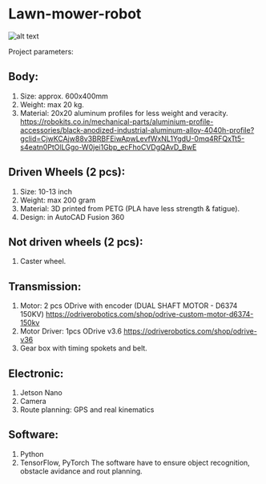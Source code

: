 # Lawn-mower-robot

![alt text](https://github.com/steger123/Lawn-mower-robot/blob/tree/master/pics/openLogo.png?raw=true)

Project parameters:

## Body:
1. Size: approx. 600x400mm
2. Weight: max 20 kg.
3. Material: 20x20 aluminum profiles for less weight and veracity.
https://robokits.co.in/mechanical-parts/aluminium-profile-accessories/black-anodized-industrial-aluminum-alloy-4040h-profile?gclid=CjwKCAjw88v3BRBFEiwApwLevfWxNL1YgdU-0mq4RFQxTt5-s4eatn0PtOlLGgo-W0jei1Gbp_ecFhoCVDgQAvD_BwE


## Driven Wheels (2 pcs):
1.	Size: 10-13 inch
2.	Weight: max 200 gram
3.	Material: 3D printed from PETG (PLA have less strength & fatigue).
4.	Design: in AutoCAD Fusion 360

## Not driven wheels (2 pcs):
1.	Caster wheel.

## Transmission:
1.	Motor: 2 pcs ODrive with encoder (DUAL SHAFT MOTOR - D6374 150KV)
https://odriverobotics.com/shop/odrive-custom-motor-d6374-150kv
2.	Motor Driver: 1pcs ODrive v3.6
https://odriverobotics.com/shop/odrive-v36
3.	Gear box with timing spokets and belt.

## Electronic:
1.	Jetson Nano
2.  Camera
3.	Route planning: GPS and real kinematics

## Software:
1. Python
2. TensorFlow, PyTorch
The software have to ensure object recognition, obstacle avidance and rout planning.
